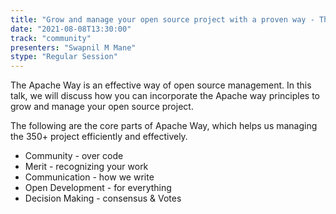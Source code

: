 ```yaml
---
title: "Grow and manage your open source project with a proven way - The Apache Way"
date: "2021-08-08T13:30:00" 
track: "community"
presenters: "Swapnil M Mane"
stype: "Regular Session"
---
```

The Apache Way is an effective way of open source management. 
 In this talk, we will discuss how you can incorporate the Apache way principles to grow and manage your open source project.
 

 The following are the core parts of Apache Way, which helps us managing the 350+ project efficiently and effectively.
 

 * Community - over code
 * Merit - recognizing your work
 * Communication - how we write
 * Open Development - for everything
 * Decision Making - consensus & Votes